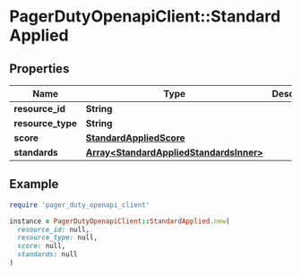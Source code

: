 # PagerDutyOpenapiClient::StandardApplied

## Properties

| Name | Type | Description | Notes |
| ---- | ---- | ----------- | ----- |
| **resource_id** | **String** |  | [optional] |
| **resource_type** | **String** |  | [optional] |
| **score** | [**StandardAppliedScore**](StandardAppliedScore.md) |  | [optional] |
| **standards** | [**Array&lt;StandardAppliedStandardsInner&gt;**](StandardAppliedStandardsInner.md) |  | [optional] |

## Example

```ruby
require 'pager_duty_openapi_client'

instance = PagerDutyOpenapiClient::StandardApplied.new(
  resource_id: null,
  resource_type: null,
  score: null,
  standards: null
)
```

